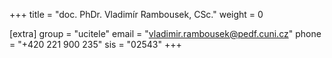+++
title = "doc. PhDr. Vladimír Rambousek, CSc."
weight = 0

[extra]
group = "ucitele"
email = "vladimir.rambousek@pedf.cuni.cz"
phone = "+420 221 900 235"
sis = "02543"
+++


